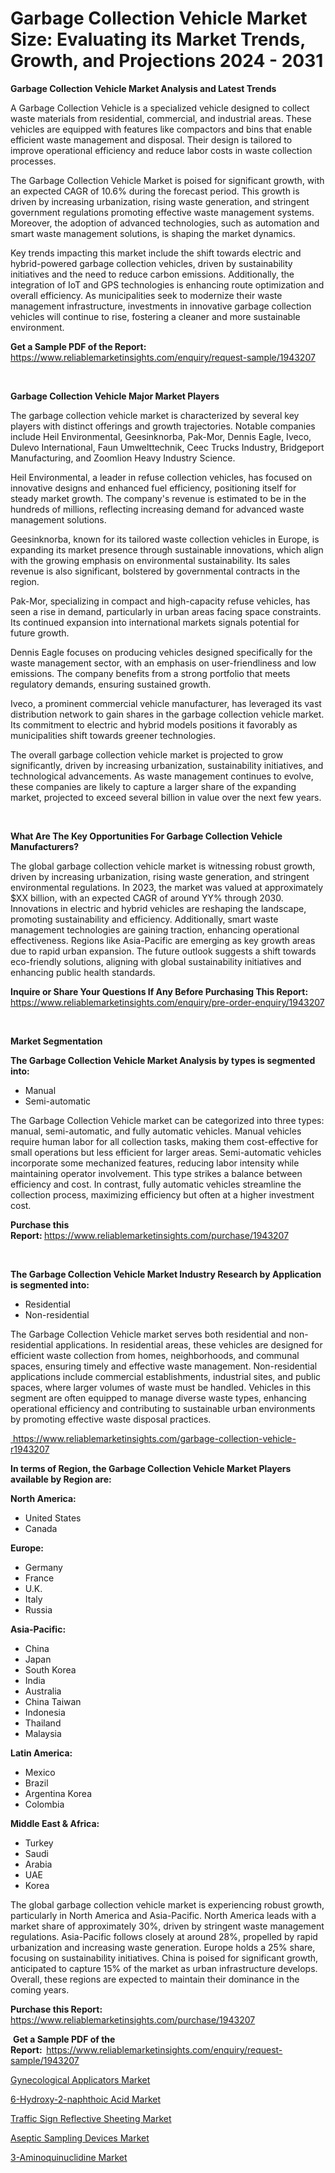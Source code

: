 <p><h1>Garbage Collection Vehicle Market Size: Evaluating its Market Trends, Growth, and Projections 2024 - 2031</h1></p><p><strong>Garbage Collection Vehicle Market Analysis and Latest Trends</strong></p>
<p><p>A Garbage Collection Vehicle is a specialized vehicle designed to collect waste materials from residential, commercial, and industrial areas. These vehicles are equipped with features like compactors and bins that enable efficient waste management and disposal. Their design is tailored to improve operational efficiency and reduce labor costs in waste collection processes.</p><p>The Garbage Collection Vehicle Market is poised for significant growth, with an expected CAGR of 10.6% during the forecast period. This growth is driven by increasing urbanization, rising waste generation, and stringent government regulations promoting effective waste management systems. Moreover, the adoption of advanced technologies, such as automation and smart waste management solutions, is shaping the market dynamics.</p><p>Key trends impacting this market include the shift towards electric and hybrid-powered garbage collection vehicles, driven by sustainability initiatives and the need to reduce carbon emissions. Additionally, the integration of IoT and GPS technologies is enhancing route optimization and overall efficiency. As municipalities seek to modernize their waste management infrastructure, investments in innovative garbage collection vehicles will continue to rise, fostering a cleaner and more sustainable environment.</p></p>
<p><strong>Get a Sample PDF of the Report:&nbsp;</strong> <a href="https://www.reliablemarketinsights.com/enquiry/request-sample/1943207?utm_campaign=1589&utm_medium=2&utm_source=Github&utm_content=ia&utm_term=02112024&utm_id=garbage-collection-vehicle">https://www.reliablemarketinsights.com/enquiry/request-sample/1943207</a></p>
<p>&nbsp;</p>
<p><strong>Garbage Collection Vehicle Major Market Players</strong></p>
<p><p>The garbage collection vehicle market is characterized by several key players with distinct offerings and growth trajectories. Notable companies include Heil Environmental, Geesinknorba, Pak-Mor, Dennis Eagle, Iveco, Dulevo International, Faun Umwelttechnik, Ceec Trucks Industry, Bridgeport Manufacturing, and Zoomlion Heavy Industry Science. </p><p>Heil Environmental, a leader in refuse collection vehicles, has focused on innovative designs and enhanced fuel efficiency, positioning itself for steady market growth. The company's revenue is estimated to be in the hundreds of millions, reflecting increasing demand for advanced waste management solutions.</p><p>Geesinknorba, known for its tailored waste collection vehicles in Europe, is expanding its market presence through sustainable innovations, which align with the growing emphasis on environmental sustainability. Its sales revenue is also significant, bolstered by governmental contracts in the region.</p><p>Pak-Mor, specializing in compact and high-capacity refuse vehicles, has seen a rise in demand, particularly in urban areas facing space constraints. Its continued expansion into international markets signals potential for future growth.</p><p>Dennis Eagle focuses on producing vehicles designed specifically for the waste management sector, with an emphasis on user-friendliness and low emissions. The company benefits from a strong portfolio that meets regulatory demands, ensuring sustained growth.</p><p>Iveco, a prominent commercial vehicle manufacturer, has leveraged its vast distribution network to gain shares in the garbage collection vehicle market. Its commitment to electric and hybrid models positions it favorably as municipalities shift towards greener technologies.</p><p>The overall garbage collection vehicle market is projected to grow significantly, driven by increasing urbanization, sustainability initiatives, and technological advancements. As waste management continues to evolve, these companies are likely to capture a larger share of the expanding market, projected to exceed several billion in value over the next few years.</p></p>
<p>&nbsp;</p>
<p><strong>What Are The Key Opportunities For Garbage Collection Vehicle Manufacturers?</strong></p>
<p><p>The global garbage collection vehicle market is witnessing robust growth, driven by increasing urbanization, rising waste generation, and stringent environmental regulations. In 2023, the market was valued at approximately $XX billion, with an expected CAGR of around YY% through 2030. Innovations in electric and hybrid vehicles are reshaping the landscape, promoting sustainability and efficiency. Additionally, smart waste management technologies are gaining traction, enhancing operational effectiveness. Regions like Asia-Pacific are emerging as key growth areas due to rapid urban expansion. The future outlook suggests a shift towards eco-friendly solutions, aligning with global sustainability initiatives and enhancing public health standards.</p></p>
<p><strong>Inquire or Share Your Questions If Any Before Purchasing This Report:</strong> <a href="https://www.reliablemarketinsights.com/enquiry/pre-order-enquiry/1943207?utm_campaign=1589&utm_medium=2&utm_source=Github&utm_content=ia&utm_term=02112024&utm_id=garbage-collection-vehicle">https://www.reliablemarketinsights.com/enquiry/pre-order-enquiry/1943207</a></p>
<p>&nbsp;</p>
<p><strong>Market Segmentation</strong></p>
<p><strong>The Garbage Collection Vehicle Market Analysis by types is segmented into:</strong></p>
<p><ul><li>Manual</li><li>Semi-automatic</li></ul></p>
<p><p>The Garbage Collection Vehicle market can be categorized into three types: manual, semi-automatic, and fully automatic vehicles. Manual vehicles require human labor for all collection tasks, making them cost-effective for small operations but less efficient for larger areas. Semi-automatic vehicles incorporate some mechanized features, reducing labor intensity while maintaining operator involvement. This type strikes a balance between efficiency and cost. In contrast, fully automatic vehicles streamline the collection process, maximizing efficiency but often at a higher investment cost.</p></p>
<p><strong>Purchase this Report:&nbsp;</strong><a href="https://www.reliablemarketinsights.com/purchase/1943207?utm_campaign=1589&utm_medium=2&utm_source=Github&utm_content=ia&utm_term=02112024&utm_id=garbage-collection-vehicle">https://www.reliablemarketinsights.com/purchase/1943207</a></p>
<p>&nbsp;</p>
<p><strong>The Garbage Collection Vehicle Market Industry Research by Application is segmented into:</strong></p>
<p><ul><li>Residential</li><li>Non-residential</li></ul></p>
<p><p>The Garbage Collection Vehicle market serves both residential and non-residential applications. In residential areas, these vehicles are designed for efficient waste collection from homes, neighborhoods, and communal spaces, ensuring timely and effective waste management. Non-residential applications include commercial establishments, industrial sites, and public spaces, where larger volumes of waste must be handled. Vehicles in this segment are often equipped to manage diverse waste types, enhancing operational efficiency and contributing to sustainable urban environments by promoting effective waste disposal practices.</p></p>
<p><a href="https://www.reliablemarketinsights.com/garbage-collection-vehicle-r1943207?utm_campaign=1589&utm_medium=2&utm_source=Github&utm_content=ia&utm_term=02112024&utm_id=garbage-collection-vehicle">&nbsp;https://www.reliablemarketinsights.com/garbage-collection-vehicle-r1943207</a></p>
<p><strong>In terms of Region, the Garbage Collection Vehicle Market Players available by Region are:</strong></p>
<p>
    <p> <strong> North America: </strong>
        <ul>
            <li>United States</li>
            <li>Canada</li>
        </ul>
        </p> 
    <p> <strong> Europe: </strong>
        <ul>
            <li>Germany</li>
            <li>France</li>
            <li>U.K.</li>
            <li>Italy</li>
            <li>Russia</li>
        </ul>
        </p> 
    <p> <strong> Asia-Pacific: </strong>
        <ul>
            <li>China</li>
            <li>Japan</li>
            <li>South Korea</li>
            <li>India</li>
            <li>Australia</li>
            <li>China Taiwan</li>
            <li>Indonesia</li>
            <li>Thailand</li>
            <li>Malaysia</li>
        </ul>
        </p> 
    <p> <strong> Latin America: </strong>
        <ul>
            <li>Mexico</li>
            <li>Brazil</li>
            <li>Argentina Korea</li>
            <li>Colombia</li>
        </ul>
        </p> 
    <p> <strong> Middle East & Africa: </strong>
        <ul>
            <li>Turkey</li>
            <li>Saudi</li>
            <li>Arabia</li>
            <li>UAE</li>
            <li>Korea</li>
        </ul>
    </p>
    </p>
<p><p>The global garbage collection vehicle market is experiencing robust growth, particularly in North America and Asia-Pacific. North America leads with a market share of approximately 30%, driven by stringent waste management regulations. Asia-Pacific follows closely at around 28%, propelled by rapid urbanization and increasing waste generation. Europe holds a 25% share, focusing on sustainability initiatives. China is poised for significant growth, anticipated to capture 15% of the market as urban infrastructure develops. Overall, these regions are expected to maintain their dominance in the coming years.</p></p>
<p><strong>Purchase this Report: </strong><a href="https://www.reliablemarketinsights.com/purchase/1943207?utm_campaign=1589&utm_medium=2&utm_source=Github&utm_content=ia&utm_term=02112024&utm_id=garbage-collection-vehicle">https://www.reliablemarketinsights.com/purchase/1943207</a></p>
<p>&nbsp;<strong>Get a Sample PDF of the Report:&nbsp;&nbsp;</strong><a href="https://www.reliablemarketinsights.com/enquiry/request-sample/1943207?utm_campaign=1589&utm_medium=2&utm_source=Github&utm_content=ia&utm_term=02112024&utm_id=garbage-collection-vehicle">https://www.reliablemarketinsights.com/enquiry/request-sample/1943207</a></p>
<p><strong></strong></p>
<p><p><a href="https://www.linkedin.com/pulse/global-gynecological-applicators-market-focus-application-end-use-kdiqc?utm_campaign=1589&utm_medium=2&utm_source=Github&utm_content=ia&utm_term=02112024&utm_id=garbage-collection-vehicle">Gynecological Applicators Market</a></p><p><a href="https://www.linkedin.com/pulse/6-hydroxy-2-naphthoic-acid-market-report-product-type-end-use-cf9yc?utm_campaign=1589&utm_medium=2&utm_source=Github&utm_content=ia&utm_term=02112024&utm_id=garbage-collection-vehicle">6-Hydroxy-2-naphthoic Acid Market</a></p><p><a href="https://www.linkedin.com/pulse/strategic-market-insights-global-traffic-sign-reflective-sheeting-3g26c?utm_campaign=1589&utm_medium=2&utm_source=Github&utm_content=ia&utm_term=02112024&utm_id=garbage-collection-vehicle">Traffic Sign Reflective Sheeting Market</a></p><p><a href="https://www.linkedin.com/pulse/aseptic-sampling-devices-spectrum-usage-patterns-sector-evolution-nunac?utm_campaign=1589&utm_medium=2&utm_source=Github&utm_content=ia&utm_term=02112024&utm_id=garbage-collection-vehicle">Aseptic Sampling Devices Market</a></p><p><a href="https://www.linkedin.com/pulse/3-aminoquinuclidine-market-pulse-143-expansion-blueprint-2024-2031-yyc5c?utm_campaign=1589&utm_medium=2&utm_source=Github&utm_content=ia&utm_term=02112024&utm_id=garbage-collection-vehicle">3-Aminoquinuclidine Market</a></p></p>